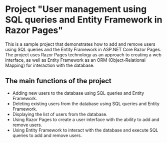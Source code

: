 # Project "User management using SQL queries and Entity Framework in Razor Pages"
This is a sample project that demonstrates how to add and remove users using SQL queries and the Entity Framework in ASP.NET Core Razor Pages. The project uses Razor Pages technology as an approach to creating a web interface, as well as Entity Framework as an ORM (Object-Relational Mapping) for interaction with the database.

## The main functions of the project
- Adding new users to the database using SQL queries and Entity Framework.
- Deleting existing users from the database using SQL queries and Entity Framework.
- Displaying the list of users from the database.
- Using Razor Pages to create a user interface with the ability to add and remove users.
- Using Entity Framework to interact with the database and execute SQL queries to add and remove users.
